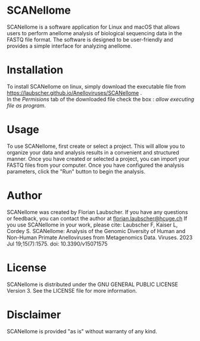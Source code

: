 # SCANellome

SCANellome is a software application for Linux and macOS that allows users to perform anellome analysis of biological sequencing data in the FASTQ file format. The software is designed to be user-friendly and provides a simple interface for analyzing anellome.

# Installation

To install SCANellome on linux, simply download the executable file from https://laubscher.github.io/Anelloviruses/SCANellome .  
In the *Permisions* tab of the downloaded file check the box : *allow executing file as program*.

# Usage

To use SCANellome, first create or select a project. This will allow you to organize your data and analysis results in a convenient and structured manner. Once you have created or selected a project, you can import your FASTQ files from your computer.
Once you have configured the analysis parameters, click the "Run" button to begin the analysis.

# Author

SCANellome was created by Florian Laubscher. If you have any questions or feedback, you can contact the author at florian.laubscher@hcuge.ch
If you use SCANellome in your work, please cite:
Laubscher F, Kaiser L, Cordey S. SCANellome: Analysis of the Genomic Diversity of Human and Non-Human Primate Anelloviruses from Metagenomics Data. Viruses. 2023 Jul 19;15(7):1575. doi: 10.3390/v15071575

# License

SCANellome is distributed under the GNU GENERAL PUBLIC LICENSE Version 3. See the LICENSE file for more information.

# Disclaimer

SCANellome is provided "as is" without warranty of any kind. 
